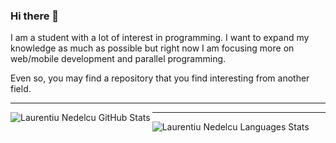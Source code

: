 ### Hi there 👋

I am a student with a lot of interest in programming. I want to expand my knowledge as much as possible but right now I am focusing more on web/mobile development and parallel programming.

Even so, you may find a repository that you find interesting from another field.
<!--
**laurentiuNedelcu/laurentiuNedelcu** is a ✨ _special_ ✨ repository because its `README.md` (this file) appears on your GitHub profile.

Here are some ideas to get you started:

- 🔭 I’m currently working on ...
- 🌱 I’m currently learning ...
- 👯 I’m looking to collaborate on ...
- 🤔 I’m looking for help with ...
- 💬 Ask me about ...
- 📫 How to reach me: ...
- 😄 Pronouns: ...
- ⚡ Fun fact: ...
-->

---
<img align="left" alt="Laurentiu Nedelcu GitHub Stats" src="https://github-readme-stats.vercel.app/api?username=laurentiuNedelcu&show_icons=true&hide_border=true">

---
<img align="left" alt="Laurentiu Nedelcu Languages Stats" src="https://github-readme-stats.vercel.app/api/top-langs/?username=laurentiuNedelcu&show_icons=true&hide_border=true">
